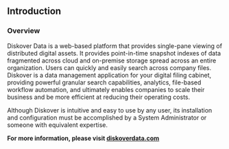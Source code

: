 <p id=“introduction”></p>

## Introduction


### Overview
Diskover Data is a web-based platform that provides single-pane viewing of distributed digital assets. It provides point-in-time snapshot indexes of data fragmented across cloud and on-premise storage spread across an entire organization. Users can quickly and easily search across company files. Diskover is a data management application for your digital filing cabinet, providing powerful granular search capabilities, analytics, file-based workflow automation, and ultimately enables companies to scale their business and be more efficient at reducing their operating costs. 

Although Diskover is intuitive and easy to use by any user, its installation and configuration must be accomplished by a System Administrator or someone with equivalent expertise.

**For more information, please visit [diskoverdata.com](https://www.diskoverdata.com)**

